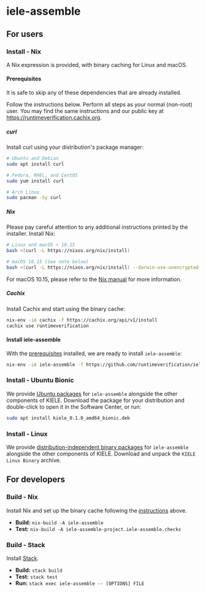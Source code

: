 # iele-assemble

## For users

### Install - Nix

A Nix expression is provided, with binary caching for Linux and macOS.

#### Prerequisites

It is safe to skip any of these dependencies that are already installed.

Follow the instructions below.
Perform all steps as your normal (non-root) user.
You may find the same instructions and our public key at <https://runtimeverification.cachix.org>.

##### curl

Install curl using your distribution's package manager:

```.sh
# Ubuntu and Debian
sudo apt install curl

# Fedora, RHEL, and CentOS
sudo yum install curl

# Arch Linux
sudo pacman -Sy curl
```

##### Nix

Please pay careful attention to any additional instructions printed by the installer.
Install Nix:

```.sh
# Linux and macOS < 10.15
bash <(curl -L https://nixos.org/nix/install)

# macOS 10.15 (See note below)
bash <(curl -L https://nixos.org/nix/install) --darwin-use-unencrypted-nix-store-volume
```

For macOS 10.15, please refer to the [Nix manual](https://nixos.org/manual/nix/stable/#sect-macos-installation) for more information.

##### Cachix

Install Cachix and start using the binary cache:

```.sh
nix-env -iA cachix -f https://cachix.org/api/v1/install
cachix use runtimeverification
```

#### Install iele-assemble

With the [prerequisites](#prerequisites) installed, we are ready to install `iele-assemble`:

```.sh
nix-env -iA iele-assemble -f https://github.com/runtimeverification/iele-semantics/archive/master.tar.gz
```

### Install - Ubuntu Bionic

We provide [Ubuntu packages](https://github.com/runtimeverification/iele-semantics/releases) for `iele-assemble` alongside the other components of KIELE.
Download the package for your distribution and double-click to open it in the Software Center, or run:

```.sh
sudo apt install kiele_0.1.0_amd64_bionic.deb
```

### Install - Linux

We provide [distribution-independent binary packages](https://github.com/runtimeverification/iele-semantics/releases) for `iele-assemble` alongside the other components of KIELE.
Download and unpack the `KIELE Linux Binary` archive.

## For developers

### Build - Nix

Install Nix and set up the binary cache following the [instructions](#prerequisites) above.

-   **Build:** `nix-build -A iele-assemble`
-   **Test:** `nix-build -A iele-assemble-project.iele-assemble.checks`

### Build - Stack

Install [Stack](https://docs.haskellstack.org/en/stable/README/#how-to-install).

-   **Build:** `stack build`
-   **Test:** `stack test`
-   **Run:** `stack exec iele-assemble -- [OPTIONS] FILE`
